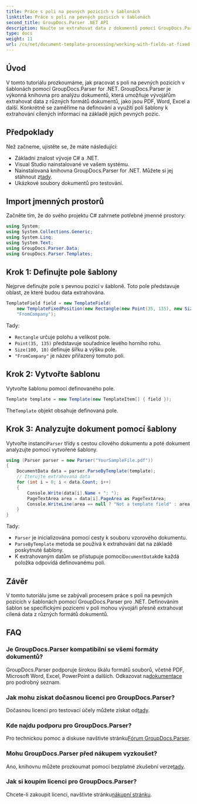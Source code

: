 ```yaml
---
title: Práce s poli na pevných pozicích v šablonách
linktitle: Práce s poli na pevných pozicích v šablonách
second_title: GroupDocs.Parser .NET API
description: Naučte se extrahovat data z dokumentů pomocí GroupDocs.Parser for .NET. Obsáhlý tutoriál s příklady kódu.
type: docs
weight: 11
url: /cs/net/document-template-processing/working-with-fields-at-fixed-positions-in-templates/
---
```

## Úvod
V tomto tutoriálu prozkoumáme, jak pracovat s poli na pevných pozicích v šablonách pomocí GroupDocs.Parser for .NET. GroupDocs.Parser je výkonná knihovna pro analýzu dokumentů, která umožňuje vývojářům extrahovat data z různých formátů dokumentů, jako jsou PDF, Word, Excel a další. Konkrétně se zaměříme na definování a využití polí šablony k extrahování cílených informací na základě jejich pevných pozic.
## Předpoklady
Než začneme, ujistěte se, že máte následující:
- Základní znalost vývoje C# a .NET.
- Visual Studio nainstalované ve vašem systému.
- Nainstalovaná knihovna GroupDocs.Parser for .NET. Můžete si jej stáhnout z[tady](https://releases.groupdocs.com/parser/net/).
- Ukázkové soubory dokumentů pro testování.

## Import jmenných prostorů
Začněte tím, že do svého projektu C# zahrnete potřebné jmenné prostory:
```csharp
using System;
using System.Collections.Generic;
using System.Linq;
using System.Text;
using GroupDocs.Parser.Data;
using GroupDocs.Parser.Templates;
```
## Krok 1: Definujte pole šablony
Nejprve definujte pole s pevnou pozicí v šabloně. Toto pole představuje oblast, ze které budou data extrahována.
```csharp
TemplateField field = new TemplateField(
    new TemplateFixedPosition(new Rectangle(new Point(35, 135), new Size(100, 10))),
    "FromCompany");
```
Tady:
- `Rectangle` určuje polohu a velikost pole.
- `Point(35, 135)` představuje souřadnice levého horního rohu.
- `Size(100, 10)` definuje šířku a výšku pole.
- `"FromCompany"` je název přiřazený tomuto poli.
## Krok 2: Vytvořte šablonu
Vytvořte šablonu pomocí definovaného pole.
```csharp
Template template = new Template(new TemplateItem[] { field });
```
 The`Template` objekt obsahuje definovaná pole.
## Krok 3: Analyzujte dokument pomocí šablony
 Vytvořte instanci`Parser` třídy s cestou cílového dokumentu a poté dokument analyzujte pomocí vytvořené šablony.
```csharp
using (Parser parser = new Parser("YourSampleFile.pdf"))
{
    DocumentData data = parser.ParseByTemplate(template);
    // Iterujte extrahovaná data
    for (int i = 0; i < data.Count; i++)
    {
        Console.Write(data[i].Name + ": ");
        PageTextArea area = data[i].PageArea as PageTextArea;
        Console.WriteLine(area == null ? "Not a template field" : area.Text);
    }
}
```
Tady:
- `Parser` je inicializována pomocí cesty k souboru vzorového dokumentu.
- `ParseByTemplate` metoda se používá k extrahování dat na základě poskytnuté šablony.
-  K extrahovaným datům se přistupuje pomocí`DocumentData`kde každá položka odpovídá definovanému poli.

## Závěr
V tomto tutoriálu jsme se zabývali procesem práce s poli na pevných pozicích v šablonách pomocí GroupDocs.Parser pro .NET. Definováním šablon se specifickými pozicemi v poli mohou vývojáři přesně extrahovat cílená data z různých formátů dokumentů.

## FAQ
### Je GroupDocs.Parser kompatibilní se všemi formáty dokumentů?
 GroupDocs.Parser podporuje širokou škálu formátů souborů, včetně PDF, Microsoft Word, Excel, PowerPoint a dalších. Odkazovat na[dokumentace](https://reference.groupdocs.com/parser/net/) pro podrobný seznam.
### Jak mohu získat dočasnou licenci pro GroupDocs.Parser?
 Dočasnou licenci pro testovací účely můžete získat od[tady](https://purchase.groupdocs.com/temporary-license/).
### Kde najdu podporu pro GroupDocs.Parser?
 Pro technickou pomoc a diskuse navštivte stránku[Fórum GroupDocs.Parser](https://forum.groupdocs.com/c/parser/17).
### Mohu GroupDocs.Parser před nákupem vyzkoušet?
 Ano, knihovnu můžete prozkoumat pomocí bezplatné zkušební verze[tady](https://releases.groupdocs.com/).
### Jak si koupím licenci pro GroupDocs.Parser?
 Chcete-li zakoupit licenci, navštivte stránku[nákupní stránku](https://purchase.groupdocs.com/buy).
